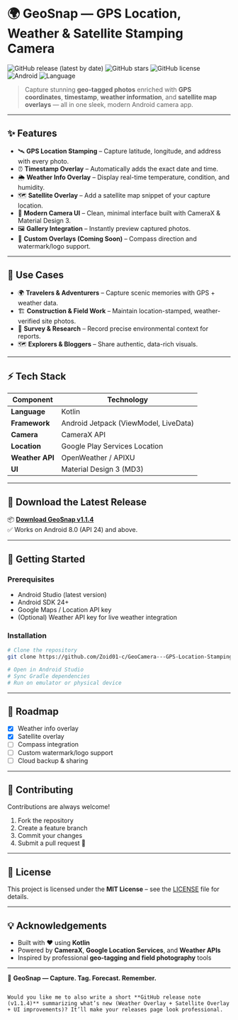 # 🌍 GeoSnap — GPS Location, Weather & Satellite Stamping Camera

![GitHub release (latest by date)](https://img.shields.io/github/v/release/Zoid01-c/GeoCamera---GPS-Location-Stamping-Camera)
![GitHub stars](https://img.shields.io/github/stars/Zoid01-c/GeoCamera---GPS-Location-Stamping-Camera)
![GitHub license](https://img.shields.io/github/license/Zoid01-c/GeoCamera---GPS-Location-Stamping-Camera)
![Android](https://img.shields.io/badge/platform-Android-brightgreen)
![Language](https://img.shields.io/badge/language-Kotlin-blue)

> Capture stunning **geo-tagged photos** enriched with **GPS coordinates**, **timestamp**, **weather information**, and **satellite map overlays** — all in one sleek, modern Android camera app.

---

## ✨ Features

- 🛰️ **GPS Location Stamping** – Capture latitude, longitude, and address with every photo.  
- ⏰ **Timestamp Overlay** – Automatically adds the exact date and time.  
- 🌦️ **Weather Info Overlay** – Display real-time temperature, condition, and humidity.  
- 🗺️ **Satellite Overlay** – Add a satellite map snippet of your capture location.  
- 🎨 **Modern Camera UI** – Clean, minimal interface built with CameraX & Material Design 3.  
- 🖼️ **Gallery Integration** – Instantly preview captured photos.  
- 🧭 **Custom Overlays (Coming Soon)** – Compass direction and watermark/logo support.  

---

## 🎯 Use Cases

- 🌍 **Travelers & Adventurers** – Capture scenic memories with GPS + weather data.  
- 🏗 **Construction & Field Work** – Maintain location-stamped, weather-verified site photos.  
- 🚁 **Survey & Research** – Record precise environmental context for reports.  
- 🗺 **Explorers & Bloggers** – Share authentic, data-rich visuals.  

---

## ⚡ Tech Stack

| Component | Technology |
|------------|-------------|
| **Language** | Kotlin |
| **Framework** | Android Jetpack (ViewModel, LiveData) |
| **Camera** | CameraX API |
| **Location** | Google Play Services Location |
| **Weather API** | OpenWeather / APIXU |
| **UI** | Material Design 3 (MD3) |

---

## 🚀 Download the Latest Release

📦 **[Download GeoSnap v1.1.4](https://github.com/Zoid01-c/GeoCamera---GPS-Location-Stamping-Camera/releases/tag/v1.1.4)**  
✅ Works on Android 8.0 (API 24) and above.  

---

## 🧩 Getting Started

### Prerequisites

- Android Studio (latest version)  
- Android SDK 24+  
- Google Maps / Location API key  
- (Optional) Weather API key for live weather integration  

### Installation

```bash
# Clone the repository
git clone https://github.com/Zoid01-c/GeoCamera---GPS-Location-Stamping-Camera.git

# Open in Android Studio
# Sync Gradle dependencies
# Run on emulator or physical device
````

---

## 🔮 Roadmap

* [x] Weather info overlay
* [x] Satellite overlay
* [ ] Compass integration
* [ ] Custom watermark/logo support
* [ ] Cloud backup & sharing

---

## 🤝 Contributing

Contributions are always welcome!

1. Fork the repository
2. Create a feature branch
3. Commit your changes
4. Submit a pull request 🚀

---

## 📜 License

This project is licensed under the **MIT License** – see the [LICENSE](LICENSE) file for details.

---

## 💡 Acknowledgements

* Built with ❤️ using **Kotlin**
* Powered by **CameraX**, **Google Location Services**, and **Weather APIs**
* Inspired by professional **geo-tagging and field photography** tools

---

📸 **GeoSnap — Capture. Tag. Forecast. Remember.**

```

Would you like me to also write a short **GitHub release note (v1.1.4)** summarizing what’s new (Weather Overlay + Satellite Overlay + UI improvements)? It’ll make your releases page look professional.
```
